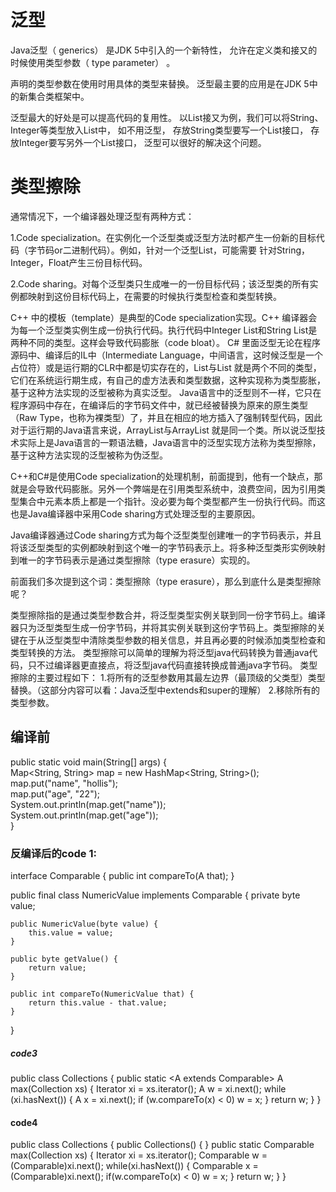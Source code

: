 # 泛型

Java泛型（ generics） 是JDK 5中引⼊的⼀个新特性， 允许在定义类和接⼜的时候使⽤类型参数（ type parameter） 。

声明的类型参数在使⽤时⽤具体的类型来替换。 泛型最主要的应⽤是在JDK 5中的新集合类框架中。

泛型最⼤的好处是可以提⾼代码的复⽤性。 以List接⼜为例，我们可以将String、 Integer等类型放⼊List中， 如不⽤泛型， 存放String类型要写⼀个List接口， 存放Integer要写另外⼀个List接口，
泛型可以很好的解决这个问题。

# 类型擦除

通常情况下，一个编译器处理泛型有两种方式：

1.Code specialization。在实例化一个泛型类或泛型方法时都产生一份新的目标代码（字节码or二进制代码）。例如，针对一个泛型List，可能需要 针对String，Integer，Float产生三份目标代码。

2.Code sharing。对每个泛型类只生成唯一的一份目标代码；该泛型类的所有实例都映射到这份目标代码上，在需要的时候执行类型检查和类型转换。

C++ 中的模板（template）是典型的Code specialization实现。C++ 编译器会为每一个泛型类实例生成一份执行代码。执行代码中Integer List和String
List是两种不同的类型。这样会导致代码膨胀（code bloat）。 C# 里面泛型无论在程序源码中、编译后的IL中（Intermediate
Language，中间语言，这时候泛型是一个占位符）或是运行期的CLR中都是切实存在的，List<Integer>与List<String>
就是两个不同的类型，它们在系统运行期生成，有自己的虚方法表和类型数据，这种实现称为类型膨胀，基于这种方法实现的泛型被称为真实泛型。
Java语言中的泛型则不一样，它只在程序源码中存在，在编译后的字节码文件中，就已经被替换为原来的原生类型（Raw
Type，也称为裸类型）了，并且在相应的地方插入了强制转型代码，因此对于运行期的Java语言来说，ArrayList<Integer>与ArrayList<String>
就是同一个类。所以说泛型技术实际上是Java语言的一颗语法糖，Java语言中的泛型实现方法称为类型擦除，基于这种方法实现的泛型被称为伪泛型。

C++和C#是使用Code
specialization的处理机制，前面提到，他有一个缺点，那就是会导致代码膨胀。另外一个弊端是在引用类型系统中，浪费空间，因为引用类型集合中元素本质上都是一个指针。没必要为每个类型都产生一份执行代码。而这也是Java编译器中采用Code
sharing方式处理泛型的主要原因。

Java编译器通过Code sharing方式为每个泛型类型创建唯一的字节码表示，并且将该泛型类型的实例都映射到这个唯一的字节码表示上。将多种泛型类形实例映射到唯一的字节码表示是通过类型擦除（type erasure）实现的。

前面我们多次提到这个词：类型擦除（type erasure），那么到底什么是类型擦除呢？

类型擦除指的是通过类型参数合并，将泛型类型实例关联到同一份字节码上。编译器只为泛型类型生成一份字节码，并将其实例关联到这份字节码上。类型擦除的关键在于从泛型类型中清除类型参数的相关信息，并且再必要的时候添加类型检查和类型转换的方法。
类型擦除可以简单的理解为将泛型java代码转换为普通java代码，只不过编译器更直接点，将泛型java代码直接转换成普通java字节码。 类型擦除的主要过程如下：
1.将所有的泛型参数用其最左边界（最顶级的父类型）类型替换。（这部分内容可以看：Java泛型中extends和super的理解） 2.移除所有的类型参数。

## 编译前

public static void main(String[] args) {  
Map<String, String> map = new HashMap<String, String>();  
map.put("name", "hollis");  
map.put("age", "22");  
System.out.println(map.get("name"));  
System.out.println(map.get("age"));  
}

### 反编译后的code 1:

interface Comparable<A> { public int compareTo(A that); }

public final class NumericValue implements Comparable<NumericValue> { private byte value;

    public NumericValue(byte value) {
        this.value = value;
    }

    public byte getValue() {
        return value;
    }

    public int compareTo(NumericValue that) {
        return this.value - that.value;
    }

}

##### code3

public class Collections { public static <A extends Comparable<A>> A max(Collection<A> xs) { Iterator<A> xi =
xs.iterator(); A w = xi.next(); while (xi.hasNext()) { A x = xi.next(); if (w.compareTo(x) < 0)
w = x; } return w; } }

#### code4

public class Collections { public Collections()
{ } public static Comparable max(Collection xs)
{ Iterator xi = xs.iterator(); Comparable w = (Comparable)xi.next(); while(xi.hasNext())
{ Comparable x = (Comparable)xi.next(); if(w.compareTo(x) < 0)
w = x; } return w; } }